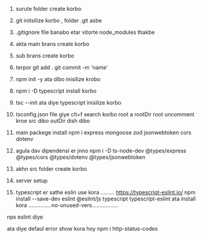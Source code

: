 1. surute folder create korbo

2. git initsilize korbo , folder .git asbe

3. .gitignore file banabo etar vitorte node_modules thakbe

4. akta main brans create korbo

5. sub brans create korbo

6. terpor git add . git commit -m 'name'

7. npm init -y ata dibo inisilize krobo

8. npm i -D typescript install korbo

9. tsc --init ata diye typescript inisilize korbo

10. tsconfig.json file giye clt+f search korbo root a rootDir root uncomment kroe src dibo outDir dish dibo

11. main packege install npm i express mongoose zod jsonwebtoken cors dotenv

12. agula dav dipendensi er jnno npm i -D ts-node-dev @types/express @types/cors @types/dotenv @types/jsonwebtoken

13. akhn src folder create korbo

14. server setup

15. typescript er sathe eslin use kora ......... https://typescript-eslint.io/
    npm install --save-dev eslint @eslint/js typescript typescript-eslint ata install kora
    ...............no-unused-vers.................

npx eslint diye


ata diye defaul error show kora hoy
npm i http-status-codes